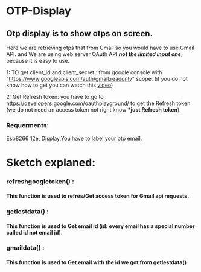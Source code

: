 # OTP-Display

<h2>Otp display is to show otps on screen. </h2>

Here we are retrieving otps that from Gmail so you would have to use Gmail API. and We are using web server OAuth API <i><b>not the limited input one</b></i>, because it is easy to use. 

1: TO get client_id and client_secret : from google console with "https://www.googleapis.com/auth/gmail.readonly" scope. (if you do not know how to get you can watch  this  <a href="https://www.youtube.com/watch?v=_TjRgW6ViYo">video</a>)

2: Get Refresh token: you have to go to https://developers.google.com/oauthplayground/ to get the Refresh token (we do not need an access token not right know <b>*just Refresh token</b>). 

<h3>Requerments: </h3>
Esp8266 12e,
<a href="https://amzn.eu/d/3bl9i0p">Display</a>,You have to label your otp email. 

<h1>Sketch explaned:</h1>
<h3>refreshgoogletoken() : </h3> <h4> This function is used to refres/Get access token for Gmail api requests.</h4>
<h3>getlestdata() : </h3> <h4> This function is used to Get email id (id: every email has a special number called id not email id).</h4>
<h3>gmaildata() : </h3> <h4> This function is used to Get email with the id we got from getlestdata().</h4>
